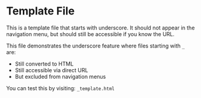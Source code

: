# Template File

This is a template file that starts with underscore. It should not appear in the navigation menu, but should still be accessible if you know the URL.

This file demonstrates the underscore feature where files starting with `_` are:
- Still converted to HTML
- Still accessible via direct URL
- But excluded from navigation menus

You can test this by visiting: `_template.html`
